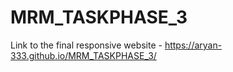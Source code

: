 # MRM_TASKPHASE_3

Link to the final responsive website - https://aryan-333.github.io/MRM_TASKPHASE_3/
